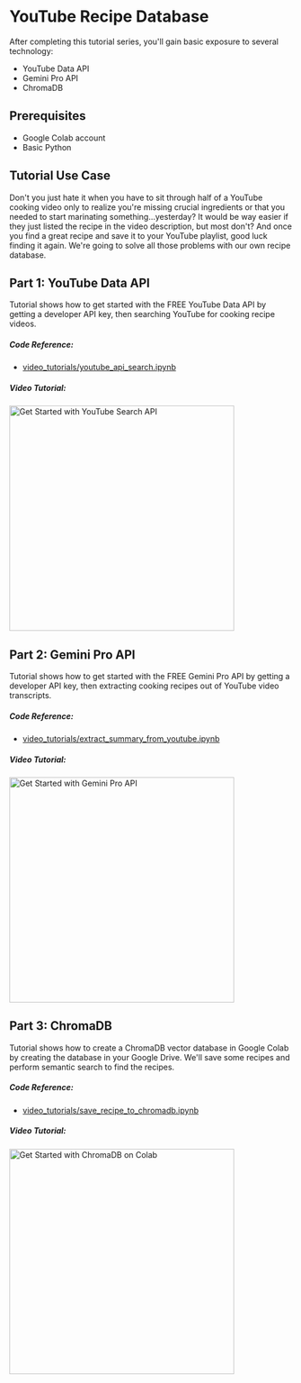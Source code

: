 # YouTube Recipe Database
After completing this tutorial series, you'll gain basic exposure to several technology:
* YouTube Data API
* Gemini Pro API
* ChromaDB

## Prerequisites
* Google Colab account
* Basic Python

## Tutorial Use Case
Don't you just hate it when you have to sit through half of a YouTube cooking video only to realize you're missing crucial ingredients or that you needed to start marinating something...yesterday? It would be way easier if they just listed the recipe in the video description, but most don't? And once you find a great recipe and save it to your YouTube playlist, good luck finding it again. We're going to solve all those problems with our own recipe database.

## Part 1: YouTube Data API
Tutorial shows how to get started with the FREE YouTube Data API by getting a developer API key, then searching YouTube for cooking recipe videos. 

##### Code Reference:
* [video_tutorials/youtube_api_search.ipynb](https://github.com/johnnycode8/recipedb/blob/main/video_tutorials/youtube_api_search.ipynb)
  
##### Video Tutorial:
<a href='https://youtu.be/WEOgqSx4ZZw'><img src='https://img.youtube.com/vi/WEOgqSx4ZZw/0.jpg' width='400' alt='Get Started with YouTube Search API'/></a>


## Part 2: Gemini Pro API
Tutorial shows how to get started with the FREE Gemini Pro API by getting a developer API key, then extracting cooking recipes out of YouTube video transcripts. 

##### Code Reference:
* [video_tutorials/extract_summary_from_youtube.ipynb](https://github.com/johnnycode8/recipedb/blob/main/video_tutorials/extract_summary_from_youtube.ipynb)
  
##### Video Tutorial:
<a href='https://youtu.be/HfnYeqg5ms8'><img src='https://img.youtube.com/vi/HfnYeqg5ms8/0.jpg' width='400' alt='Get Started with Gemini Pro API'/></a>


## Part 3: ChromaDB
Tutorial shows how to create a ChromaDB vector database in Google Colab by creating the database in your Google Drive. We'll save some recipes and perform semantic search to find the recipes.

##### Code Reference:
* [video_tutorials/save_recipe_to_chromadb.ipynb](https://github.com/johnnycode8/recipedb/blob/main/video_tutorials/save_recipe_to_chromadb.ipynb)
  
##### Video Tutorial:
<a href='https://youtu.be/ziiLezCnXYU'><img src='https://img.youtube.com/vi/ziiLezCnXYU/0.jpg' width='400' alt='Get Started with ChromaDB on Colab'/></a>
